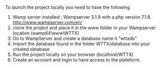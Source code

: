 
To launch the project locally you need to have the following

1. Wamp server installed ; Wampserver 3.1.9  with a php version 7.1.8. http://www.wampserver.com/en/ 
2. clone the project and place it in the www folder in your Wampserver location (wamp64\www\WTTX)
3. Go to WampServer and create a database name it "wttxdb"
4. Import the database found in the folder WTTX/database into your created database
5. Run the project locally on your browser (localhost/WTTX)
6. Create an account and login to have access to the plateform.
